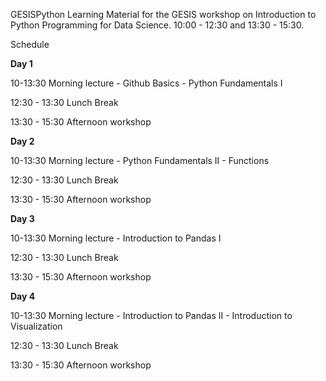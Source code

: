
GESISPython
Learning Material for the GESIS workshop on Introduction to Python Programming for Data Science. 10:00 - 12:30 and 13:30 - 15:30.

Schedule

**Day 1**

10-13:30 Morning lecture
    - Github Basics 
    - Python Fundamentals I

12:30 - 13:30 Lunch Break

13:30 - 15:30 Afternoon workshop

**Day 2**

10-13:30 Morning lecture
    - Python Fundamentals II
    - Functions

12:30 - 13:30 Lunch Break

13:30 - 15:30 Afternoon workshop


**Day 3**

10-13:30 Morning lecture
    - Introduction to Pandas I

12:30 - 13:30 Lunch Break

13:30 - 15:30 Afternoon workshop

**Day 4**

10-13:30 Morning lecture
    - Introduction to Pandas II
    - Introduction to Visualization

12:30 - 13:30 Lunch Break

13:30 - 15:30 Afternoon workshop
